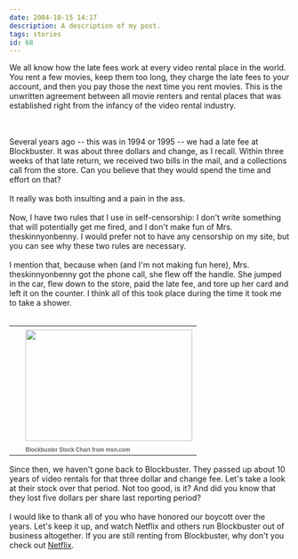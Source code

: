 ```yaml
---
date: 2004-10-15 14:17
description: A description of my post.
tags: stories
id: 68
---
```

We all know how the late fees work at every video rental place in the world.  You rent a few movies, keep them too long, they charge the late fees to your account, and then you pay those the next time you rent movies.  This is the unwritten agreement between all movie renters and rental places that was established right from the infancy of the video rental industry.
<!--more--><br /><br />Several years ago -- this was in 1994 or 1995 -- we had a late fee at Blockbuster.  It was about three dollars and change, as I recall.  Within three weeks of that late return, we received two bills in the mail, and a collections call from the store.  Can you believe that they would spend the time and effort on that?<br />
<br />
It really was both insulting and a pain in the ass.<br />
<br />
Now, I have two rules that I use in self-censorship:  I don't write something that will potentially get me fired, and I don't make fun of Mrs. theskinnyonbenny.  I would prefer not to have any censorship on my site, but you can see why these two rules are necessary.<br />
<br />
I mention that, because when (and I'm not making fun here), Mrs. theskinnyonbenny got the phone call, she flew off the handle.  She jumped in the car, flew down to the store, paid the late fee, and tore up her card and left it on the counter.  I think all of this took place during the time it took me to take a shower.<br />
<br />
<table cellpadding=0 cellspacing=0 border=0 align=right><tr><td width=5 rowspan=2><spacer type=block width=5 height=1></spacer></td><td width=300><img src="/img/bbchart.gif" height=200 width=300aborder=0 vspace=4/></td></tr><tr><td width=300><font face="verdana, arial, geneva" size=1 color=#666666><b>Blockbuster Stock Chart from msn.com</b></font></td></tr></table><br />
<br />
Since then, we haven't gone back to Blockbuster.  They passed up about 10 years of video rentals for that three dollar and change fee.  Let's take a look at their stock over that period.  Not too good, is it?  And did you know that they lost five dollars per share last reporting period?  <br />
<br />
I would like to thank all of you who have honored our boycott over the years.  Let's keep it up, and watch Netflix and others run Blockbuster out of business altogether.  If you are still renting from Blockbuster, why don't you check out <a href="netflix.com" class="mainbox" target="_blank">Netflix</a>.
